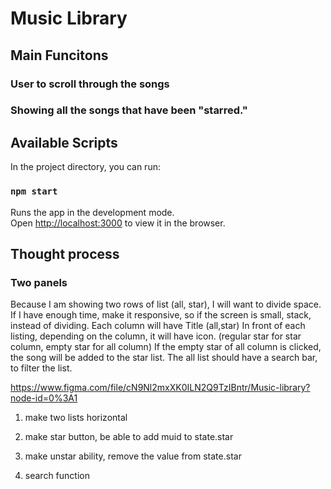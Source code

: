 # Music Library

## Main Funcitons

### User to scroll through the songs

### Showing all the songs that have been "starred."

## Available Scripts

In the project directory, you can run:

### `npm start`

Runs the app in the development mode.<br>
Open [http://localhost:3000](http://localhost:3000) to view it in the browser.

## Thought process

### Two panels

Because I am showing two rows of list (all, star), I will want to divide space.
If I have enough time, make it responsive, so if the screen is small, stack, instead of dividing.
Each column will have Title (all,star)
In front of each listing, depending on the column, it will have icon. (regular star for star column, empty star for all column)
If the empty star of all column is clicked, the song will be added to the star list.
The all list should have a search bar, to filter the list.

https://www.figma.com/file/cN9Nl2mxXK0ILN2Q9TzIBntr/Music-library?node-id=0%3A1

1. make two lists horizontal
2. make star button, be able to add muid to state.star
3. make unstar ability, remove the value from state.star

4. search function
